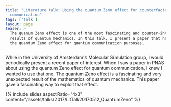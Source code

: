 ```yaml
---
title: "Literature talk: Using the quantum Zeno effect for counterfactual
  communication"
tags: ['talk']
layout: page
teaser: >
  The quanum Zeno effect is one of the most fascinating and counter-intuitive
  results of quantum mechanics. In this talk, I present a paper that has used
  the quantum Zeno effect for quantum communication purposes.
---
```


While in the University of Amsterdam's Molecular Simulation group, I would
periodically present a recent paper of interest. When I saw a paper in PNAS
about using the quantum Zeno effect for quantum communication, I knew I wanted
to use that one. The quantum Zeno effect is a fascinating and very unexpected
result of the mathematics of quantum mechanics. This paper gave a fascinating
way to exploit that effect.

{% include slides aspectRatio="4x3"
           content="/assets/talks/2017/LitTalk20170512_QuantumZeno" %}
